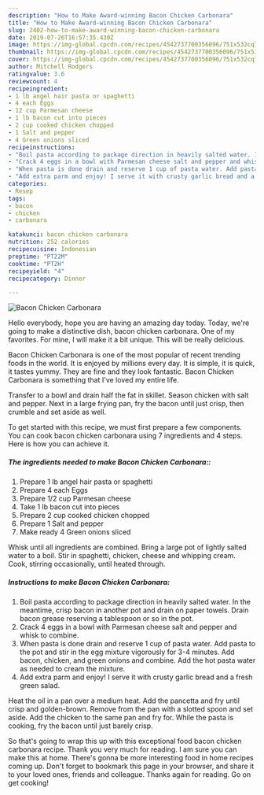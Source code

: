 ```yaml
---
description: "How to Make Award-winning Bacon Chicken Carbonara"
title: "How to Make Award-winning Bacon Chicken Carbonara"
slug: 2402-how-to-make-award-winning-bacon-chicken-carbonara
date: 2019-07-26T16:57:35.430Z
image: https://img-global.cpcdn.com/recipes/4542737700356096/751x532cq70/bacon-chicken-carbonara-recipe-main-photo.jpg
thumbnail: https://img-global.cpcdn.com/recipes/4542737700356096/751x532cq70/bacon-chicken-carbonara-recipe-main-photo.jpg
cover: https://img-global.cpcdn.com/recipes/4542737700356096/751x532cq70/bacon-chicken-carbonara-recipe-main-photo.jpg
author: Mitchell Rodgers
ratingvalue: 3.6
reviewcount: 4
recipeingredient:
- 1 lb angel hair pasta or spaghetti
- 4 each Eggs
- 12 cup Parmesan cheese
- 1 lb bacon cut into pieces
- 2 cup cooked chicken chopped
- 1 Salt and pepper
- 4 Green onions sliced
recipeinstructions:
- "Boil pasta according to package direction in heavily salted water. In the meantime, crisp bacon in another pot and drain on paper towels. Drain bacon grease reserving a tablespoon or so in the pot."
- "Crack 4 eggs in a bowl with Parmesan cheese salt and pepper and whisk to combine."
- "When pasta is done drain and reserve 1 cup of pasta water. Add pasta to the pot and stir in the egg mixture vigorously for 3-4 minutes. Add bacon, chicken, and green onions and combine. Add the hot pasta water as needed to cream the mixture."
- "Add extra parm and enjoy! I serve it with crusty garlic bread and a fresh green salad."
categories:
- Resep
tags:
- bacon
- chicken
- carbonara

katakunci: bacon chicken carbonara
nutrition: 252 calories
recipecuisine: Indonesian
preptime: "PT22M"
cooktime: "PT2H"
recipeyield: "4"
recipecategory: Dinner

---
```



![Bacon Chicken Carbonara](https://img-global.cpcdn.com/recipes/4542737700356096/751x532cq70/bacon-chicken-carbonara-recipe-main-photo.jpg)

Hello everybody, hope you are having an amazing day today. Today, we're going to make a distinctive dish, bacon chicken carbonara. One of my favorites. For mine, I will make it a bit unique. This will be really delicious.

Bacon Chicken Carbonara is one of the most popular of recent trending foods in the world. It is enjoyed by millions every day. It is simple, it is quick, it tastes yummy. They are fine and they look fantastic. Bacon Chicken Carbonara is something that I've loved my entire life.

Transfer to a bowl and drain half the fat in skillet. Season chicken with salt and pepper. Next in a large frying pan, fry the bacon until just crisp, then crumble and set aside as well.


To get started with this recipe, we must first prepare a few components. You can cook bacon chicken carbonara using 7 ingredients and 4 steps. Here is how you can achieve it.

##### The ingredients needed to make Bacon Chicken Carbonara::

1. Prepare 1 lb angel hair pasta or spaghetti
1. Prepare 4 each Eggs
1. Prepare 1/2 cup Parmesan cheese
1. Take 1 lb bacon cut into pieces
1. Prepare 2 cup cooked chicken chopped
1. Prepare 1 Salt and pepper
1. Make ready 4 Green onions sliced


Whisk until all ingredients are combined. Bring a large pot of lightly salted water to a boil. Stir in spaghetti, chicken, cheese and whipping cream. Cook, stirring occasionally, until heated through. 

##### Instructions to make Bacon Chicken Carbonara:

1. Boil pasta according to package direction in heavily salted water. In the meantime, crisp bacon in another pot and drain on paper towels. Drain bacon grease reserving a tablespoon or so in the pot.
1. Crack 4 eggs in a bowl with Parmesan cheese salt and pepper and whisk to combine.
1. When pasta is done drain and reserve 1 cup of pasta water. Add pasta to the pot and stir in the egg mixture vigorously for 3-4 minutes. Add bacon, chicken, and green onions and combine. Add the hot pasta water as needed to cream the mixture.
1. Add extra parm and enjoy! I serve it with crusty garlic bread and a fresh green salad.


Heat the oil in a pan over a medium heat. Add the pancetta and fry until crisp and golden-brown. Remove from the pan with a slotted spoon and set aside. Add the chicken to the same pan and fry for. While the pasta is cooking, fry the bacon until just barely crisp. 

So that's going to wrap this up with this exceptional food bacon chicken carbonara recipe. Thank you very much for reading. I am sure you can make this at home. There's gonna be more interesting food in home recipes coming up. Don't forget to bookmark this page in your browser, and share it to your loved ones, friends and colleague. Thanks again for reading. Go on get cooking!
